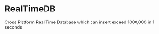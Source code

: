 RealTimeDB
==========

Cross Platform Real Time Database which can insert exceed 1000,000 in 1 seconds
